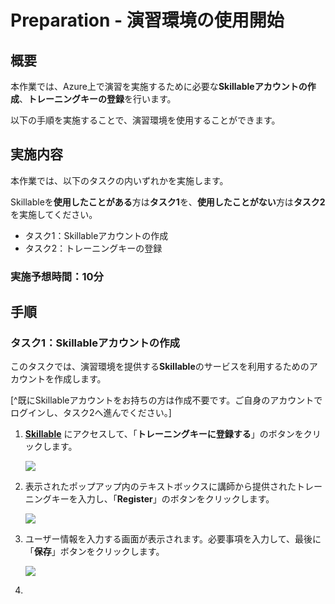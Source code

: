 # Preparation - 演習環境の使用開始

## 概要

本作業では、Azure上で演習を実施するために必要な**Skillableアカウントの作成**、**トレーニングキーの登録**を行います。

以下の手順を実施することで、演習環境を使用することができます。

## 実施内容

本作業では、以下のタスクの内いずれかを実施します。

Skillableを**使用したことがある**方は**タスク1**を、**使用したことがない**方は**タスク2**を実施してください。

- タスク1：Skillableアカウントの作成
- タスク2：トレーニングキーの登録

### 実施予想時間：10分

## 手順

### タスク1：Skillableアカウントの作成

このタスクでは、演習環境を提供する**Skillable**のサービスを利用するためのアカウントを作成します。

[^既にSkillableアカウントをお持ちの方は作成不要です。ご自身のアカウントでログインし、タスク2へ進んでください。]

1. **[Skillable](https://alh.learnondemand.net/)** にアクセスして、「**トレーニングキーに登録する**」のボタンをクリックします。

   ![](C:\Users\CTCT\Documents\GitHub\Skillable\media\toppage01.png)

   

2. 表示されたポップアップ内のテキストボックスに講師から提供されたトレーニングキーを入力し、「**Register**」のボタンをクリックします。

   ![](C:\Users\CTCT\Documents\GitHub\Skillable\media\trainingkeyregister.png)

   

3. ユーザー情報を入力する画面が表示されます。必要事項を入力して、最後に「**保存**」ボタンをクリックします。

   ![](C:\Users\CTCT\Documents\GitHub\Skillable\media\userprofile.png)

   [^2]: **主に使用するメールアドレス**がSkillableのログインに使用するユーザー名となります。そのため、ユーザー名については自動入力されます。

   

4. 

